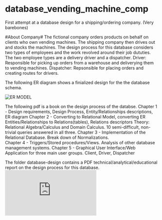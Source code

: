 # database_vending_machine_comp
First attempt at a database design for a shipping/ordering company. (Very barebones)

#About Company#
  The fictional company orders products on behalf on clients who own vending machines. The shipping company 
then drives out and stocks the machines. The design process for this database considers two types of employees and the work revolved around 
their job dututies. The two employee types are a delivery driver and a dispatcher.
  Driver: Responsible for picking up orders from a warehouse and deliverying them to vending machines.
  Dispatcher: Repsonsible for placing orders and creating routes for drivers. 
  
 The following ER diagram shows a finialized design for the the database schema.
 
 ![ER MODEL](https://github.com/EdwinGonzalez23/database_vending_machine_comp/tree/master/database-design/Vending_Machine_Comp_ER.png)
 
 The following pdf is a book on the design process of the databse. 
 Chapter 1 - Design requirements, Design Process, Entity/Relationships descriptions, ER diagram
 Chapter 2 - Converting to Relational Model, converting ER Entities/Relationships to Relations(tables), Relations descriptors
            Theory: Relational Algebra/Calculus and Domain Calculus. 10 semi-difficult, non-trivial queries answered in all three. 
 Chapter 3 - Implementation of the Relational Database. Break down of Normalizations.  
 Chapter 4 - Triggers/Stored procedures/Views. Analysis of other database management systems.
 Chapter 5 - Graphical User Interface/Web Application for three main user groups. 
             Client, Driver, Dispatcher
 
The folder database-design contains a PDF technical/analytical/educational report on the design process 
for this database. 
![Database Technical Book](https://github.com/EdwinGonzalez23/database_vending_machine_comp/blob/master/database-design/Database_VendingMachine_Company.pdf)

